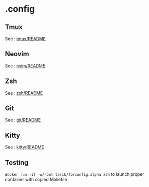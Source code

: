 # .config

## Tmux

See : [tmux/README](./tmux/README.md)

## Neovim

See : [nvim/README](https://github.com/at-github/nvim/blob/master/README.md)

## Zsh

See : [zsh/README](./zsh/README.md)

## Git

See : [git/README](./git/README.md)

## Kitty

See : [kitty/README](./kitty/README.md)

## Testing

`docker run -it -w/root tarik/forconfig:alpha zsh` to launch proper container with copied Makefile
